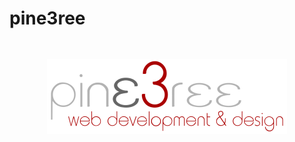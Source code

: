 
# pine3ree

<img src="img/pine3ree-logo.png" alt="pine3ree - web development &amp;design" style="display:block;margin:3rem auto;">
